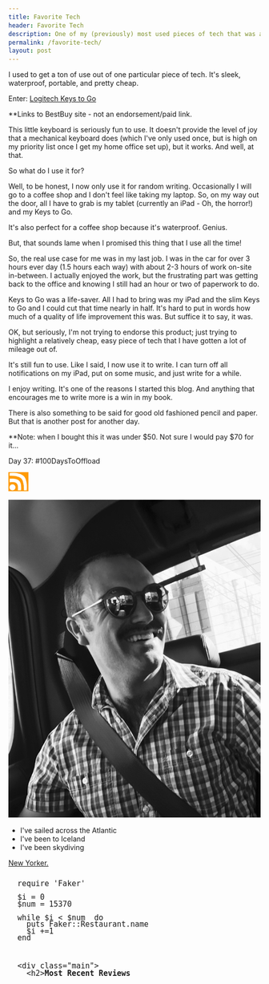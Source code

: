 ```yaml
---
title: Favorite Tech
header: Favorite Tech
description: One of my (previously) most used pieces of tech that was also cheap!
permalink: /favorite-tech/
layout: post
---
```


I used to get a ton of use out of one particular piece of tech. It's sleek, waterproof, portable, and pretty cheap.

Enter: <a href="https://www.bestbuy.com/site/logitech-keys-to-go-super-slim-and-super-light-bluetooth-keyboard-for-iphone-ipad-and-apple-tv-black/9483417.p?skuId=9483417">Logitech Keys to Go</a>

**Links to BestBuy site - not an endorsement/paid link.

This little keyboard is seriously fun to use. It doesn't provide the level of joy that a mechanical keyboard does (which I've only used once, but is high on my priority list once I get my home office set up), but it works. And well, at that.

So what do I use it for?

Well, to be honest, I now only use it for random writing. Occasionally I will go to a coffee shop and I don't feel like taking my laptop. So, on my way out the door, all I have to grab is my tablet (currently an iPad - Oh, the horror!) and my Keys to Go.

It's also perfect for a coffee shop because it's waterproof. Genius.

But, that sounds lame when I promised this thing that I use all the time!

So, the real use case for me was in my last job. I was in the car for over 3 hours ever day (1.5 hours each way) with about 2-3 hours of work on-site in-between. I actually enjoyed the work, but the frustrating part was getting back to the office and knowing I still had an hour or two of paperwork to do.

Keys to Go was a life-saver. All I had to bring was my iPad and the slim Keys to Go and I could cut that time nearly in half. It's hard to put in words how much of a quality of life improvement this was. But suffice it to say, it was.

OK, but seriously, I'm not trying to endorse this product; just trying to highlight a relatively cheap, easy piece of tech that I have gotten a lot of mileage out of.

It's still fun to use. Like I said, I now use it to write. I can turn off all notifications on my iPad, put on some music, and just write for a while.

I enjoy writing. It's one of the reasons I started this blog. And anything that encourages me to write more is a win in my book.

There is also something to be said for good old fashioned pencil and paper. But that is another post for another day.


**Note: when I bought this it was under $50. Not sure I would pay $70 for it...

Day 37: #100DaysToOffload

<a href="https://blog.mooreanalysis.com/feed.xml"><img src="/assets/images/rss_feed.jpg" style="opacity:1;" width="40"/></a>

<img src="/assets/images/profilepic.jpg" />

<ul>
  <li>I've sailed across the Atlantic</li>
  <li>I've been to Iceland</li>
  <li>I've been skydiving</li>
</ul>

<a href="https://www.newyorker.com/magazine/2017/11/27/the-serial-killer-detector">New Yorker.</a>

<pre style="line-height:.9;">
<code style="font-size:15px;">
  require 'Faker'

  $i = 0
  $num = 15370

  while $i < $num  do
    puts Faker::Restaurant.name
    $i +=1
  end
</code>
</pre>

<pre style="line-height:1;">
<code style="font-size:15px;">
  &lt;div class="main"&gt;
    &lt;h2><b>Most Recent Reviews</b></h2&gt;
    &lt;?php $lines = file('top3.txt');
    foreach($lines as $line){echo $line;}?><br&gt;
  &lt;/div&gt;
</code>
</pre>
